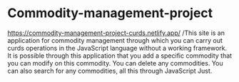 # Commodity-management-project
https://commodity-management-project-curds.netlify.app/
/This site is an application for commodity management through which you can carry out curds operations in the JavaScript language without a working framework. 
It is possible through this application that you add a specific commodity that you can modify on this commodity. You can delete any commodities. You can also search for any commodities,
all this through JavaScript Just.
